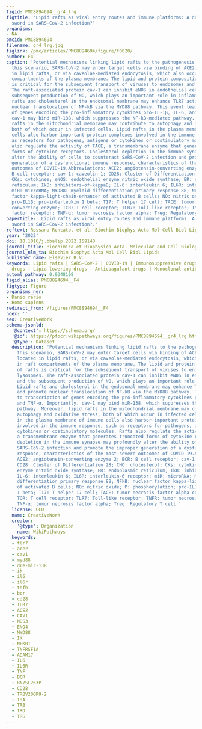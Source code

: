 ```yaml
---
figid: PMC8894694__gr4_lrg
figtitle: 'Lipid rafts as viral entry routes and immune platforms: A double-edged
  sword in SARS-CoV-2 infection?'
organisms:
- NA
pmcid: PMC8894694
filename: gr4_lrg.jpg
figlink: /pmc/articles/PMC8894694/figure/f0020/
number: F4
caption: 'Potential mechanisms linking lipid rafts to the pathogenesis of COVID-19.In
  this scenario, SARS-CoV-2 may enter target cells via binding of ACE2, which is located
  in lipid rafts, or via caveolae-mediated endocytosis, which also occurs in raft
  compartments of the plasma membrane. The lipid and protein composition of rafts
  is critical for the subsequent transport of viruses to endosomes and lysosomes.
  The raft-associated protein cav-1 can inhibit eNOS in endothelial cells and the
  subsequent production of NO, which plays an important role in inflammation. Lipid
  rafts and cholesterol in the endosomal membrane may enhance TLR7 activity and promote
  nuclear translocation of NF-kB via the MYD88 pathway. This event leads to transcription
  of genes encoding the pro-inflammatory cytokines pro-IL-1β, IL-6, and TNF-α. Importantly,
  cav-1 may bind miR-138, which suppresses the NF-kB-mediated pathway. Moreover, lipid
  rafts in the mitochondrial membrane may contribute to autophagy and oxidative stress,
  both of which occur in infected cells. Lipid rafts in the plasma membrane of immune
  cells also harbor important protein complexes involved in the immune response, such
  as receptors for pathogens, antigens or cytokines or costimulatory molecules. Rafts
  also regulate the activity of TACE, a transmembrane enzyme that generates truncated
  forms of cytokine receptors. Cholesterol depletion in the immune synapse may profoundly
  alter the ability of cells to counteract SARS-CoV-2 infection and promote the improper
  generation of a dysfunctional immune response, characteristics of the most severe
  outcomes of COVID-19.Abbreviations: ACE2: angiotensin-converting enzyme 2; BCR:
  B cell receptor; cav-1: caveolin 1; CD28: Cluster of Differentiation 28; CHO: cholesterol;
  CKs: cytokines; eNOS: endothelial enzyme nitric oxide synthase; ER: endoplasmic
  reticulum; IkB: inhibitors-of-kappaB; IL-6: interleukin 6; IL6R: interleukin-6 receptor;
  miR: microRNA; MYD88: myeloid differentiation primary response 88; NFkB: nuclear
  factor kappa-light-chain-enhancer of activated B cells; NO: nitric oxide; P: phosphorylation;
  pro-IL1β: pro-interleukin 1 beta; T17: T helper 17 cell; TACE: tumor necrosis factor-alpha
  converting enzyme; TCR: T cell receptor; TLR7: Toll-like receptor; TNFR: tumor necrosis
  factor receptor; TNF-α: tumor necrosis factor alpha; Treg: Regulatory T cell.'
papertitle: 'Lipid rafts as viral entry routes and immune platforms: A double-edged
  sword in SARS-CoV-2 infection?.'
reftext: Rossana Roncato, et al. Biochim Biophys Acta Mol Cell Biol Lipids. 2022 Jun;1867(6):159140-159140.
year: '2022'
doi: 10.1016/j.bbalip.2022.159140
journal_title: Biochimica et Biophysica Acta. Molecular and Cell Biology of Lipids
journal_nlm_ta: Biochim Biophys Acta Mol Cell Biol Lipids
publisher_name: Elsevier B.V.
keywords: Lipid rafts | SARS-CoV-2 | COVID-19 | Immunosuppressive drugs | Antiviral
  drugs | Lipid-lowering drugs | Anticoagulant drugs | Monoclonal antibodies
automl_pathway: 0.9348108
figid_alias: PMC8894694__F4
figtype: Figure
organisms_ner:
- Danio rerio
- Homo sapiens
redirect_from: /figures/PMC8894694__F4
ndex: ''
seo: CreativeWork
schema-jsonld:
  '@context': https://schema.org/
  '@id': https://pfocr.wikipathways.org/figures/PMC8894694__gr4_lrg.html
  '@type': Dataset
  description: 'Potential mechanisms linking lipid rafts to the pathogenesis of COVID-19.In
    this scenario, SARS-CoV-2 may enter target cells via binding of ACE2, which is
    located in lipid rafts, or via caveolae-mediated endocytosis, which also occurs
    in raft compartments of the plasma membrane. The lipid and protein composition
    of rafts is critical for the subsequent transport of viruses to endosomes and
    lysosomes. The raft-associated protein cav-1 can inhibit eNOS in endothelial cells
    and the subsequent production of NO, which plays an important role in inflammation.
    Lipid rafts and cholesterol in the endosomal membrane may enhance TLR7 activity
    and promote nuclear translocation of NF-kB via the MYD88 pathway. This event leads
    to transcription of genes encoding the pro-inflammatory cytokines pro-IL-1β, IL-6,
    and TNF-α. Importantly, cav-1 may bind miR-138, which suppresses the NF-kB-mediated
    pathway. Moreover, lipid rafts in the mitochondrial membrane may contribute to
    autophagy and oxidative stress, both of which occur in infected cells. Lipid rafts
    in the plasma membrane of immune cells also harbor important protein complexes
    involved in the immune response, such as receptors for pathogens, antigens or
    cytokines or costimulatory molecules. Rafts also regulate the activity of TACE,
    a transmembrane enzyme that generates truncated forms of cytokine receptors. Cholesterol
    depletion in the immune synapse may profoundly alter the ability of cells to counteract
    SARS-CoV-2 infection and promote the improper generation of a dysfunctional immune
    response, characteristics of the most severe outcomes of COVID-19.Abbreviations:
    ACE2: angiotensin-converting enzyme 2; BCR: B cell receptor; cav-1: caveolin 1;
    CD28: Cluster of Differentiation 28; CHO: cholesterol; CKs: cytokines; eNOS: endothelial
    enzyme nitric oxide synthase; ER: endoplasmic reticulum; IkB: inhibitors-of-kappaB;
    IL-6: interleukin 6; IL6R: interleukin-6 receptor; miR: microRNA; MYD88: myeloid
    differentiation primary response 88; NFkB: nuclear factor kappa-light-chain-enhancer
    of activated B cells; NO: nitric oxide; P: phosphorylation; pro-IL1β: pro-interleukin
    1 beta; T17: T helper 17 cell; TACE: tumor necrosis factor-alpha converting enzyme;
    TCR: T cell receptor; TLR7: Toll-like receptor; TNFR: tumor necrosis factor receptor;
    TNF-α: tumor necrosis factor alpha; Treg: Regulatory T cell.'
  license: CC0
  name: CreativeWork
  creator:
    '@type': Organization
    name: WikiPathways
  keywords:
  - tlr7
  - ace2
  - cav1
  - myd88
  - dre-mir-138
  - ik
  - il6
  - il6r
  - tnfb
  - bcr
  - cd28
  - TLR7
  - ACE2
  - CAV1
  - NOS3
  - ENO4
  - MYD88
  - IK
  - NFKB1
  - TNFRSF1A
  - ADAM17
  - IL6
  - IL6R
  - TNF
  - BCR
  - RN7SL263P
  - CD28
  - TRBV20OR9-2
  - TRA
  - TRB
  - TRD
  - TRG
---
```

